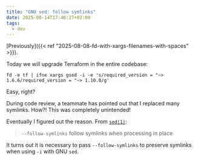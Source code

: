 ```yaml
---
title: "GNU sed: follow symlinks"
date: 2025-08-14T17:46:27+02:00
tags:
  - dev
---
```


[Previously]({{< ref "2025-08-08-fd-with-xargs-filenames-with-spaces" >}}).

Today we will upgrade Terraform in the entire codebase:

```shell
fd -e tf | ifne xargs gsed -i -e 's/required_version = "~> 1.6.6/required_version = "~> 1.10.0/g'
```

Easy, right?

During code review, a teammate has pointed out that I replaced many symlinks.
How?! This was completely unintended!

Eventually I figured out the reason. From [`sed(1)`](https://man.archlinux.org/man/sed.1):

> `--follow-symlinks`
>   follow symlinks when processing in place

It turns out it is necessary to pass `--follow-symlinks` to preserve symlinks
when using `-i` with GNU `sed`.
